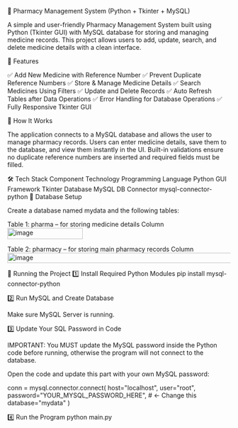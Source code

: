 🏥 Pharmacy Management System (Python + Tkinter + MySQL)

A simple and user-friendly Pharmacy Management System built using Python (Tkinter GUI) with MySQL database for storing and managing medicine records.
This project allows users to add, update, search, and delete medicine details with a clean interface.

📌 Features

✅ Add New Medicine with Reference Number
✅ Prevent Duplicate Reference Numbers
✅ Store & Manage Medicine Details
✅ Search Medicines Using Filters
✅ Update and Delete Records
✅ Auto Refresh Tables after Data Operations
✅ Error Handling for Database Operations
✅ Fully Responsive Tkinter GUI

🧠 How It Works

The application connects to a MySQL database and allows the user to manage pharmacy records.
Users can enter medicine details, save them to the database, and view them instantly in the UI.
Built-in validations ensure no duplicate reference numbers are inserted and required fields must be filled.

🛠️ Tech Stack
Component	Technology
Programming Language	Python
GUI Framework	Tkinter
Database	MySQL
DB Connector	mysql-connector-python
📂 Database Setup

Create a database named mydata and the following tables:

Table 1: pharma – for storing medicine details
Column
<img width="170" height="25" alt="image" src="https://github.com/user-attachments/assets/3684f4ef-f531-4a32-a03f-c6a2d90b7a39" />

Table 2: pharmacy – for storing main pharmacy records
Column
<img width="1094" height="23" alt="image" src="https://github.com/user-attachments/assets/1795506d-a35d-43a2-a26c-a3d2630311a8" />


🚀 Running the Project
1️⃣ Install Required Python Modules
pip install mysql-connector-python

2️⃣ Run MySQL and Create Database

Make sure MySQL Server is running.

3️⃣ Update Your SQL Password in Code

IMPORTANT:
You MUST update the MySQL password inside the Python code before running, otherwise the program will not connect to the database.

Open the code and update this part with your own MySQL password:

conn = mysql.connector.connect(
    host="localhost",
    user="root",
    password="YOUR_MYSQL_PASSWORD_HERE",   # ← Change this
    database="mydata"
)

4️⃣ Run the Program
python main.py
